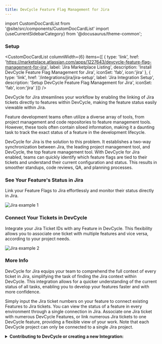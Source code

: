 ```yaml
---
title: DevCycle Feature Flag Management for Jira
---
```


import CustomDocCardList from '@site/src/components/CustomDocCardList'
import {useCurrentSidebarCategory} from '@docusaurus/theme-common';

### Setup

<CustomDocCardList columnWidth={6} items={[
  {
    type: 'link',
    href: 'https://marketplace.atlassian.com/apps/1227643/devcycle-feature-flag-management-for-jira',
    label: 'Jira Marketplace Listing',
    description: 'Install DevCycle Feature Flag Management for Jira',
    iconSet: 'fab',
    icon:'jira'
  },
   {
    type: 'link',
    href: '/integrations/jira/jira-setup',
    label: 'Jira Integration Setup',
    description: 'Setup DevCycle Feature Flag Management for Jira',
    iconSet: 'fab',
    icon:'jira'
  }]} />

DevCycle for Jira streamlines your workflow by enabling the linking of Jira tickets directly to features within DevCycle, making the feature status easily viewable within Jira. 

Feature development teams often utilize a diverse array of tools, from project management and code repositories to feature management tools. However, these tools often contain siloed information, making it a daunting task to track the exact status of a feature in the development lifecycle.

DevCycle for Jira is the solution to this problem. It establishes a two-way synchronization between Jira, the leading project management tool, and DevCycle, the top feature management tool. With DevCycle for Jira enabled, teams can quickly identify which feature flags are tied to their tickets and understand their current configuration and status. This results in smoother standups, code reviews, QA, and planning processes.

### See Your Feature's Status in Jira

Link your Feature Flags to Jira effortlessly and monitor their status directly in Jira.

![Jira example 1](/feb-2022-jira-section-1.png)

### Connect Your Tickets in DevCycle

Integrate your Jira Ticket IDs with any Feature in DevCycle. This flexibility allows you to associate one ticket with multiple features and vice versa, according to your project needs.

![Jira example 2](/feb-2022-jira-section-2.png)

### More Info

DevCycle for Jira equips your team to comprehend the full context of every ticket in Jira, simplifying the task of finding the Jira context within DevCycle. This integration allows for a quicker understanding of the current status of all tasks, enabling you to develop your features faster and with more confidence. 

Simply input the Jira ticket numbers on your feature to connect existing Features to Jira tickets. You can view the status of a feature in every environment through a single connection in Jira. Associate one Jira ticket with numerous DevCycle Features, or link numerous Jira tickets to one DevCycle feature, providing a flexible view of your work. Note that each DevCycle project can only be connected to a single Jira project.

<details>
  <summary>
 <b><i className="fas fa-arrows-alt"></i> Contributing to DevCycle or creating a new Integration:</b>
  </summary>
  <div>     
    <p>
    If you would like to contribute to an existing integration or tool, all of DevCycle's tools and integrations  are <a href="https://github.com/devcycleHQ">open source on the DevCycle github repository.</a>
</p>
<p>
 Further, if you'd like to create a new tool or integration, a great starting point is <a href="/management-api/">DevCycle's Management API</a> which allows you to modify and interact with features and more within a devcycle project, as well as the <a href="/bucketing-api/">DevCycle Bucketing API</a>  which is used to give users features and variables (as used within the DevCycle SDKs!)
  </p>
  </div>
</details>